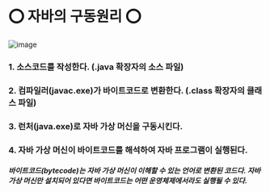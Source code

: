 # ⭕ 자바의 구동원리 ⭕

![image](https://user-images.githubusercontent.com/76995758/124415822-946afa00-dd90-11eb-8c1c-e937ddeb92f3.png)
### 1. 소스코드를 작성한다. (.java 확장자의 소스 파일)
### 2. 컴파일러(javac.exe)가 바이트코드로 변환한다. (.class 확장자의 클래스 파일)
### 3. 런처(java.exe)로 자바 가상 머신을 구동시킨다.
### 4. 자바 가상 머신이 바이트코드를 해석하여 자바 프로그램이 실행된다.

##### 바이트코드(bytecode)는 자바 가상 머신이 이해할 수 있는 언어로 변환된 코드다. 자바 가상 머신만 설치되어 있다면 바이트코드는 어떤 운영체제에서라도 실행될 수 있다.
